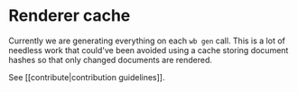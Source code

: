 # Renderer cache

Currently we are generating everything on each `wb gen` call. This is a lot of
needless work that could've been avoided using a cache storing document
hashes so that only changed documents are rendered. 

See [[contribute|contribution guidelines]].
